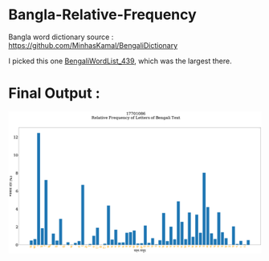 # Bangla-Relative-Frequency

Bangla word dictionary source : https://github.com/MinhasKamal/BengaliDictionary

I picked this one [BengaliWordList_439](https://github.com/MinhasKamal/BengaliDictionary/raw/download/BengaliWordList_439.rar), which was the largest there.

# Final Output :
![Output](https://github.com/maifeeulasad/Bangla-Relative-Frequency/blob/main/17701086.png)
